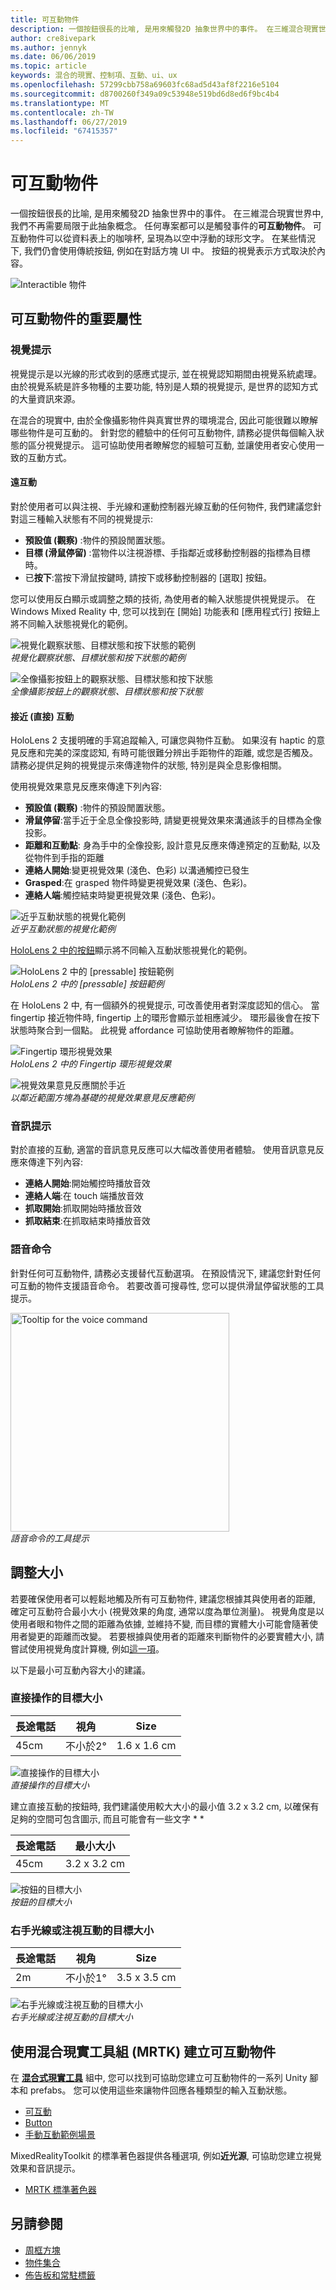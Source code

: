 ```yaml
---
title: 可互動物件
description: 一個按鈕很長的比喻, 是用來觸發2D 抽象世界中的事件。 在三維混合現實世界中, 我們不再需要局限于此抽象概念。
author: cre8ivepark
ms.author: jennyk
ms.date: 06/06/2019
ms.topic: article
keywords: 混合的現實、控制項、互動、ui、ux
ms.openlocfilehash: 57299cbb758a69603fc68ad5d43af8f2216e5104
ms.sourcegitcommit: d8700260f349a09c53948e519bd6d8ed6f9bc4b4
ms.translationtype: MT
ms.contentlocale: zh-TW
ms.lasthandoff: 06/27/2019
ms.locfileid: "67415357"
---
```

# <a name="interactable-object"></a>可互動物件

一個按鈕很長的比喻, 是用來觸發2D 抽象世界中的事件。 在三維混合現實世界中, 我們不再需要局限于此抽象概念。 任何專案都可以是觸發事件的**可互動物件**。 可互動物件可以從資料表上的咖啡杯, 呈現為以空中浮動的球形文字。 在某些情況下, 我們仍會使用傳統按鈕, 例如在對話方塊 UI 中。 按鈕的視覺表示方式取決於內容。

![Interactible 物件](images/640px-interactibleobject-hero-640px.jpg)


## <a name="important-properties-of-the-interactable-object"></a>可互動物件的重要屬性

### <a name="visual-cue"></a>視覺提示

視覺提示是以光線的形式收到的感應式提示, 並在視覺認知期間由視覺系統處理。 由於視覺系統是許多物種的主要功能, 特別是人類的視覺提示, 是世界的認知方式的大量資訊來源。

在混合的現實中, 由於全像攝影物件與真實世界的環境混合, 因此可能很難以瞭解哪些物件是可互動的。 針對您的體驗中的任何可互動物件, 請務必提供每個輸入狀態的區分視覺提示。 這可協助使用者瞭解您的經驗可互動, 並讓使用者安心使用一致的互動方式。

#### <a name="far-interactions"></a>遠互動

對於使用者可以與注視、手光線和運動控制器光線互動的任何物件, 我們建議您針對這三種輸入狀態有不同的視覺提示:
* **預設值 (觀察)** :物件的預設閒置狀態。
* **目標 (滑鼠停留)** :當物件以注視游標、手指鄰近或移動控制器的指標為目標時。
* 已**按下**:當按下滑鼠按鍵時, 請按下或移動控制器的 [選取] 按鈕。

您可以使用反白顯示或調整之類的技術, 為使用者的輸入狀態提供視覺提示。 在 Windows Mixed Reality 中, 您可以找到在 [開始] 功能表和 [應用程式行] 按鈕上將不同輸入狀態視覺化的範例。 

![視覺化觀察狀態、目標狀態和按下狀態的範例](images/640px-interactibleobject-states.png)<br>
*視覺化觀察狀態、目標狀態和按下狀態的範例*

![全像攝影按鈕上的觀察狀態、目標狀態和按下狀態](images/MRTK_InteractableState.png)<br>
*全像攝影按鈕上的觀察狀態、目標狀態和按下狀態*

#### <a name="neardirect-interactions"></a>接近 (直接) 互動

HoloLens 2 支援明確的手寫追蹤輸入, 可讓您與物件互動。 如果沒有 haptic 的意見反應和完美的深度認知, 有時可能很難分辨出手距物件的距離, 或您是否觸及。 請務必提供足夠的視覺提示來傳達物件的狀態, 特別是與全息影像相關。

使用視覺效果意見反應來傳達下列內容:
* **預設值 (觀察)** :物件的預設閒置狀態。
* **滑鼠停留**:當手近于全息全像投影時, 請變更視覺效果來溝通該手的目標為全像投影。 
* **距離和互動點**: 身為手中的全像投影, 設計意見反應來傳達預定的互動點, 以及從物件到手指的距離
* **連絡人開始**:變更視覺效果 (淺色、色彩) 以溝通觸控已發生
* **Grasped**:在 grasped 物件時變更視覺效果 (淺色、色彩)。
* **連絡人端**:觸控結束時變更視覺效果 (淺色、色彩)。

![近乎互動狀態的視覺化範例](images/640px-interactibleobject-states-near.jpg)<br>
*近乎互動狀態的視覺化範例*

[HoloLens 2 中的按鈕](https://microsoft.github.io/MixedRealityToolkit-Unity/Documentation/README_Button.html)顯示將不同輸入互動狀態視覺化的範例。

![HoloLens 2 中的 [pressable] 按鈕範例](images/640px-interactibleobject-pressablebutton-650px2.jpg)<br>
*HoloLens 2 中的 [pressable] 按鈕範例*

在 HoloLens 2 中, 有一個額外的視覺提示, 可改善使用者對深度認知的信心。 當 fingertip 接近物件時, fingertip 上的環形會顯示並相應減少。 環形最後會在按下狀態時聚合到一個點。 此視覺 affordance 可協助使用者瞭解物件的距離。

![Fingertip 環形視覺效果](images/640px-interactibleobject-pressablebutton-650px3.jpg)<br>
*HoloLens 2 中的 Fingertip 環形視覺效果*

![視覺效果意見反應關於手近](images/HoloLens2_Proximity.gif)<br>
*以鄰近範圍方塊為基礎的視覺效果意見反應範例*


### <a name="audio-cue"></a>音訊提示
對於直接的互動, 適當的音訊意見反應可以大幅改善使用者體驗。 使用音訊意見反應來傳達下列內容:
* **連絡人開始**:開始觸控時播放音效
* **連絡人端**:在 touch 端播放音效
* **抓取開始**:抓取開始時播放音效
* **抓取結束**:在抓取結束時播放音效

### <a name="voice-command"></a>語音命令
針對任何可互動物件, 請務必支援替代互動選項。 在預設情況下, 建議您針對任何可互動的物件支援語音命令。 若要改善可搜尋性, 您可以提供滑鼠停留狀態的工具提示。

<img src="images/640px-interactibleobject-voicecommand.jpg" alt="Tooltip for the voice command" title="語音命令的工具提示" width="350"><br/>*語音命令的工具提示*

## <a name="sizing"></a>調整大小
若要確保使用者可以輕鬆地觸及所有可互動物件, 建議您根據其與使用者的距離, 確定可互動符合最小大小 (視覺效果的角度, 通常以度為單位測量)。 視覺角度是以使用者眼和物件之間的距離為依據, 並維持不變, 而目標的實體大小可能會隨著使用者變更的距離而改變。 若要根據與使用者的距離來判斷物件的必要實體大小, 請嘗試使用視覺角度計算機, 例如[這一項](http://elvers.us/perception/visualAngle/)。

以下是最小可互動內容大小的建議。

### <a name="target-size-for-direct-hand-interaction"></a>直接操作的目標大小
| 長途電話 | 視角 | Size |
|---------|---------|---------|
| 45cm  | 不小於2° | 1.6 x 1.6 cm |

![直接操作的目標大小](images/TargetSizingNear.jpg)<br>
*直接操作的目標大小*

建立直接互動的按鈕時, 我們建議使用較大大小的最小值 3.2 x 3.2 cm, 以確保有足夠的空間可包含圖示, 而且可能會有一些文字 * *

| 長途電話 | 最小大小 |
|---------|---------|
| 45cm  | 3.2 x 3.2 cm |

![按鈕的目標大小](images/TargetSizingButtons.png)<br>
*按鈕的目標大小*


### <a name="target-size-for-hand-ray-or-gaze-interaction"></a>右手光線或注視互動的目標大小
| 長途電話 | 視角 | Size |
|---------|---------|---------|
| 2m  | 不小於1° | 3.5 x 3.5 cm |

![右手光線或注視互動的目標大小](images/TargetSizingFar.jpg)<br>
*右手光線或注視互動的目標大小*

## <a name="creating-interactable-object-with-mixed-reality-toolkit-mrtk"></a>使用混合現實工具組 (MRTK) 建立可互動物件

在 **[混合式現實工具](https://github.com/Microsoft/MixedRealityToolkit-Unity)** 組中, 您可以找到可協助您建立可互動物件的一系列 Unity 腳本和 prefabs。 您可以使用這些來讓物件回應各種類型的輸入互動狀態。

* [可互動](https://microsoft.github.io/MixedRealityToolkit-Unity/Documentation/README_Interactable.html)
* [Button](https://microsoft.github.io/MixedRealityToolkit-Unity/Documentation/README_Button.html)
* [手動互動範例場景](https://github.com/microsoft/MixedRealityToolkit-Unity/blob/mrtk_release/Documentation/README_HandInteractionExamples.md)

MixedRealityToolkit 的標準著色器提供各種選項, 例如**近光源**, 可協助您建立視覺效果和音訊提示。
* [MRTK 標準著色器](https://github.com/microsoft/MixedRealityToolkit-Unity/blob/mrtk_development/Documentation/README_MRTKStandardShader.md)


## <a name="see-also"></a>另請參閱

* [周框方塊](app-bar-and-bounding-box.md)
* [物件集合](object-collection.md)
* [佈告板和常駐標籤](billboarding-and-tag-along.md)